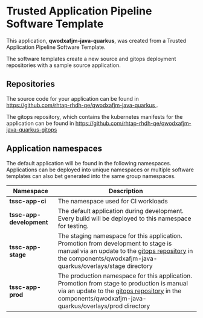 # Trusted Application Pipeline Software Template

This application, **qwodxafjm-java-quarkus**, was created from a Trusted Application Pipeline Software Template.

The software templates create a new source and gitops deployment repositories with a sample source application. 

## Repositories

The source code for your application can be found in [https://github.com/rhtap-rhdh-qe/qwodxafjm-java-quarkus ](https://github.com/rhtap-rhdh-qe/qwodxafjm-java-quarkus ).
 
The gitops repository, which contains the kubernetes manifests for the application can be found in 
[https://github.com/rhtap-rhdh-qe/qwodxafjm-java-quarkus-gitops ](https://github.com/rhtap-rhdh-qe/qwodxafjm-java-quarkus-gitops ) 

## Application namespaces 

The default application will be found in the following namespaces. Applications can be deployed into unique namespaces or multiple software templates can also bet generated into the same group namespaces.  

|  Namespace   |  Description   |  
| -------- | -------- |
| **tssc-app-ci** | The namespace used for CI workloads |
| **tssc-app-development** | The default application during development. Every build will be deployed to this namespace for testing. |
| **tssc-app-stage** | The staging namespace for this application. Promotion from development to stage is manual via an update to the [gitops repository](https://github.com/rhtap-rhdh-qe/qwodxafjm-java-quarkus-gitops ) in the components/qwodxafjm-java-quarkus/overlays/stage directory |
| **tssc-app-prod** | The production namespace for this application. Promotion from stage to production is manual via an update to the [gitops repository](https://github.com/rhtap-rhdh-qe/qwodxafjm-java-quarkus-gitops ) in the components/qwodxafjm-java-quarkus/overlays/prod directory |
